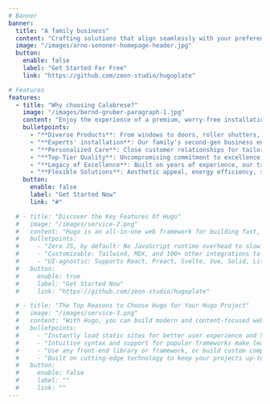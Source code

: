 ```yaml
---
# Banner
banner:
  title: "A family business"
  content: "Crafting solutions that align seamlessly with your preferences is at the core of our expertise. As a second-generation family business, we excel in installing and measuring a diverse range of products, including windows, doors, roller shutters, canopies, and awnings. Our commitment to exceptional quality and close, personalized connections with our customers remains the cornerstone of our success."
  image: "/images/arno-senoner-homepage-header.jpg"
  button:
    enable: false
    label: "Get Started For Free"
    link: "https://github.com/zeon-studio/hugoplate"

# Features
features:
  - title: "Why choosing Calabrese?"
    image: "/images/bernd-gruber-paragraph-1.jpg"
    content: "Enjoy the experience of a premium, worry-free installation. Calabrese offers:"
    bulletpoints:
      - "**Diverse Products**: From windows to doors, roller shutters, canopies—*we've got it all*"
      - "**Experts' installation**: Our family's second-gen business ensures a perfect fit"
      - "**Personalized Care**: Close customer relationships for tailored solutions and understanding"
      - "**Top-Tier Quality**: Uncompromising commitment to excellence, meeting and surpassing industry standards"
      - "**Legacy of Excellence**: Built on years of experience, our tradition is ensuring customer satisfaction"
      - "**Flexible Solutions**: Aesthetic appeal, energy efficiency, security—tailored solutions to match your needs"
    button:
      enable: false
      label: "Get Started Now"
      link: "#"

  # - title: "Discover the Key Features Of Hugo"
  #   image: "/images/service-2.png"
  #   content: "Hugo is an all-in-one web framework for building fast, content-focused websites. It offers a range of exciting features for developers and website creators. Some of the key features are:"
  #   bulletpoints:
  #     - "Zero JS, by default: No JavaScript runtime overhead to slow you down."
  #     - "Customizable: Tailwind, MDX, and 100+ other integrations to choose from."
  #     - "UI-agnostic: Supports React, Preact, Svelte, Vue, Solid, Lit and more."
  #   button:
  #     enable: true
  #     label: "Get Started Now"
  #     link: "https://github.com/zeon-studio/hugoplate"

  # - title: "The Top Reasons to Choose Hugo for Your Hugo Project"
  #   image: "/images/service-3.png"
  #   content: "With Hugo, you can build modern and content-focused websites without sacrificing performance or ease of use."
  #   bulletpoints:
  #     - "Instantly load static sites for better user experience and SEO."
  #     - "Intuitive syntax and support for popular frameworks make learning and using Hugo a breeze."
  #     - "Use any front-end library or framework, or build custom components, for any project size."
  #     - "Built on cutting-edge technology to keep your projects up-to-date with the latest web standards."
  #   button:
  #     enable: false
  #     label: ""
  #     link: ""
---
```

